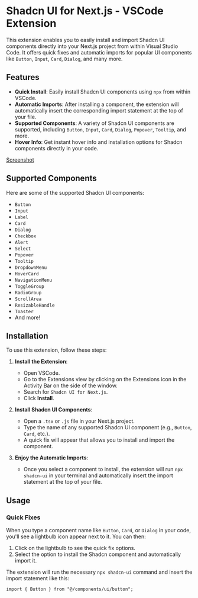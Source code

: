 # Shadcn UI for Next.js - VSCode Extension

This extension enables you to easily install and import Shadcn UI components directly into your Next.js project from within Visual Studio Code. It offers quick fixes and automatic imports for popular UI components like `Button`, `Input`, `Card`, `Dialog`, and many more.

## Features

- **Quick Install**: Easily install Shadcn UI components using `npx` from within VSCode.
- **Automatic Imports**: After installing a component, the extension will automatically insert the corresponding import statement at the top of your file.
- **Supported Components**: A variety of Shadcn UI components are supported, including `Button`, `Input`, `Card`, `Dialog`, `Popover`, `Tooltip`, and more.
- **Hover Info**: Get instant hover info and installation options for Shadcn components directly in your code.

[Screenshot]([(https://github.com/Evening-Elephant/shadcn-nextjs/blob/main/images/shadcn-nextjs.gif)])

## Supported Components

Here are some of the supported Shadcn UI components:

- `Button`
- `Input`
- `Label`
- `Card`
- `Dialog`
- `Checkbox`
- `Alert`
- `Select`
- `Popover`
- `Tooltip`
- `DropdownMenu`
- `HoverCard`
- `NavigationMenu`
- `ToggleGroup`
- `RadioGroup`
- `ScrollArea`
- `ResizableHandle`
- `Toaster`
- And more!

## Installation

To use this extension, follow these steps:

1. **Install the Extension**:
   - Open VSCode.
   - Go to the Extensions view by clicking on the Extensions icon in the Activity Bar on the side of the window.
   - Search for `Shadcn UI for Next.js`.
   - Click **Install**.

2. **Install Shadcn UI Components**:
   - Open a `.tsx` or `.js` file in your Next.js project.
   - Type the name of any supported Shadcn UI component (e.g., `Button`, `Card`, etc.).
   - A quick fix will appear that allows you to install and import the component.

3. **Enjoy the Automatic Imports**:
   - Once you select a component to install, the extension will run `npx shadcn-ui` in your terminal and automatically insert the import statement at the top of your file.

## Usage

### Quick Fixes

When you type a component name like `Button`, `Card`, or `Dialog` in your code, you'll see a lightbulb icon appear next to it. You can then:

1. Click on the lightbulb to see the quick fix options.
2. Select the option to install the Shadcn component and automatically import it.

The extension will run the necessary `npx shadcn-ui` command and insert the import statement like this:

```tsx
import { Button } from "@/components/ui/button";
